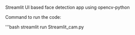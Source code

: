 Streamlit UI based face detection app using opencv-python

Command to run the code:

'''bash
streamlit run Streamlit_cam.py

